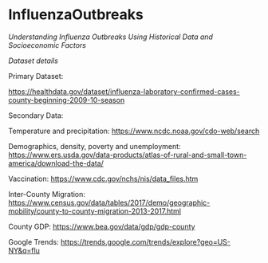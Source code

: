 # InfluenzaOutbreaks
*Understanding Influenza Outbreaks Using Historical Data and Socioeconomic Factors*

*Dataset details*

Primary Dataset: 

https://healthdata.gov/dataset/influenza-laboratory-confirmed-cases-county-beginning-2009-10-season

Secondary Data:

Temperature and precipitation: https://www.ncdc.noaa.gov/cdo-web/search 

Demographics, density, poverty and unemployment: https://www.ers.usda.gov/data-products/atlas-of-rural-and-small-town-america/download-the-data/ 

Vaccination: https://www.cdc.gov/nchs/nis/data_files.htm

Inter-County Migration: https://www.census.gov/data/tables/2017/demo/geographic-mobility/county-to-county-migration-2013-2017.html

County GDP: https://www.bea.gov/data/gdp/gdp-county 

Google Trends: https://trends.google.com/trends/explore?geo=US-NY&q=flu
